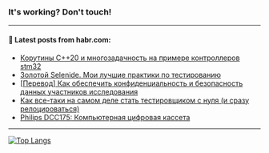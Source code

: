 ### It's working? Don't touch!

---
<!--
#### 🛠️ Technical stack:

![C++](https://img.shields.io/badge/C++-informational?logo=c%2B%2B&style=flat&logoColor=white&color=9C033A)
![Java](https://img.shields.io/badge/Java-informational?logo=java&style=flat&logoColor=white&color=007396)
![Kotlin](https://img.shields.io/badge/Kotlin-informational?logo=Kotlin&style=flat&logoColor=white&color=0095D5)
![JS](https://img.shields.io/badge/JS-informational?logo=javaScript&style=flat&logoColor=black&color=F7Df1E) <br>
![HTML5](https://img.shields.io/badge/HTML5-informational?logo=html5&style=flat&logoColor=white&color=E34F26)
![CSS3](https://img.shields.io/badge/CSS3-informational?logo=css3&style=flat&logoColor=white&color=157286)
![Sass](https://img.shields.io/badge/Saas-informational?logo=sass&style=flat&logoColor=white&color=hotpink)
![PHP](https://img.shields.io/badge/PHP-informational?logo=php&style=flat&logoColor=white&color=777BB4) <br>
![WebPAck](https://img.shields.io/badge/WebPack-informational?logo=webPack&style=flat&logoColor=white&color=FF6F00)
![Bootstrap](https://img.shields.io/badge/Bootstrap-informational?logo=Bootstrap&style=flat&logoColor=white&color=7952B3)
![MySQL](https://img.shields.io/badge/MySQL-informational?logo=MySQL&style=flat&logoColor=white&color=00f) <br>
![NodeJS](https://img.shields.io/badge/NodeJS-informational?logo=node.js&style=flat&logoColor=white&color=43853D)
![Spring](https://img.shields.io/badge/Spring-informational?logo=Spring&style=flat&logoColor=white&color=0A9EDC)
![Angular](https://img.shields.io/badge/Vue-informational?logo=vue.js&style=flat&logoColor=white&color=red)
![Git](https://img.shields.io/badge/Git-informational?logo=git&style=flat&logoColor=white&color=darkorange)

___
-->

#### 💬 Latest posts from habr.com:

<!-- BLOG-POST-LIST:START -->
- [Корутины C++20 и многозадачность на примере контроллеров stm32](https://habr.com/ru/post/687266/?utm_source=habrahabr&utm_medium=rss&utm_campaign=687266)
- [Золотой Selenide. Мои лучшие практики по тестированию](https://habr.com/ru/post/687246/?utm_source=habrahabr&utm_medium=rss&utm_campaign=687246)
- [[Перевод] Как обеспечить конфиденциальность и безопасность данных участников исследования](https://habr.com/ru/post/687226/?utm_source=habrahabr&utm_medium=rss&utm_campaign=687226)
- [Как все-таки на самом деле стать тестировщиком с нуля &lpar;и сразу релоцироваться&rpar;](https://habr.com/ru/post/686966/?utm_source=habrahabr&utm_medium=rss&utm_campaign=686966)
- [Philips DCC175: Компьютерная цифровая кассета](https://habr.com/ru/post/687208/?utm_source=habrahabr&utm_medium=rss&utm_campaign=687208)
<!-- BLOG-POST-LIST:END -->

---

[![Top Langs](https://github-readme-stats.vercel.app/api/top-langs/?username=zloylis&layout=compact&hide_border=true&theme=dracula)](https://github.com/zloylis)
